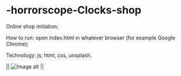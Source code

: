 # -horrorscope-Clocks-shop

Online shop imitation;

How to run: open index.html in whatever browser (for example Google Chrome);

Technology: js, html, css, unsplash.

||
![Image alt](https://github.com/)
||
